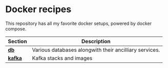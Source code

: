 # Docker recipes

This repository has all my favorite docker setups, powered by docker compose.

| Section     | Description |
| ----------- | ----------- |
| **[db](./db/)**      | Various databases alongwith their ancilliary services.       |
| **[kafka](./kafka/)**   | Kafka stacks and images        |
